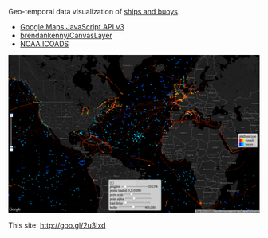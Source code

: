 Geo-temporal data visualization of [ships and buoys](http://icoads.noaa.gov/pt.html).

* [Google Maps JavaScript API v3](https://developers.google.com/maps/documentation/javascript/)
* [brendankenny/CanvasLayer](https://github.com/brendankenny/CanvasLayer)
* [NOAA ICOADS](http://icoads.noaa.gov/)


![ICOADS data on a map](/images/screenshot.png?raw=true)

This site: http://goo.gl/2u3Ixd
